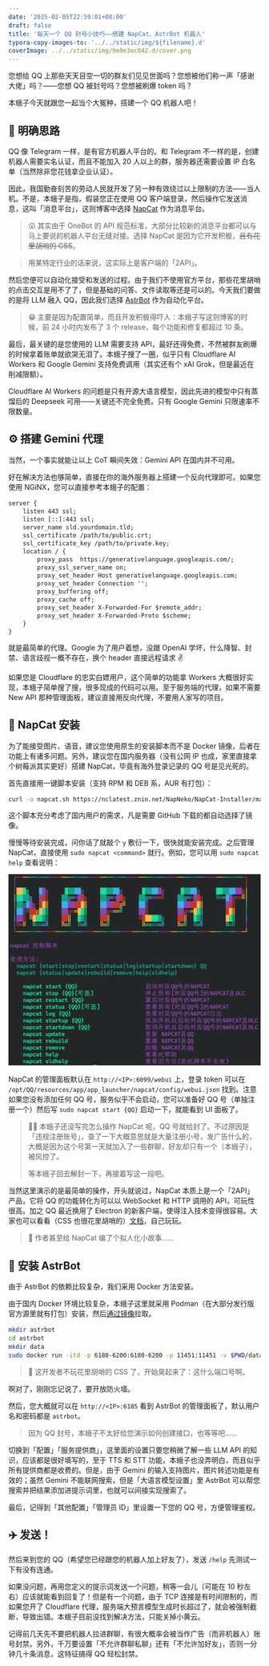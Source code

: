 ```yaml
---
date: '2025-02-05T22:59:01+08:00'
draft: false
title: '每天一个 QQ 封号小技巧——搭建 NapCat、AstrBot 机器人'
typora-copy-images-to: '../../static/img/${filename}.d'
coverImage: ../../static/img/9e0e3ec042.d/cover.png
---
```


您想给 QQ 上那些天天目空一切的群友们见见世面吗？您想被他们称一声「感谢大佬」吗？——您想 QQ 被封号吗？您想被刷爆 token 吗？

本蛾子今天就跟您一起当个大冤种，搭建一个 QQ 机器人吧！

## 🤔 明确思路

QQ 像 Telegram 一样，是有官方机器人平台的。和 Telegram 不一样的是，创建机器人需要实名认证，而且不能加入 20 人以上的群，服务器还需要设置 IP 白名单（当然除非您花钱拿企业认证）。

因此，我国勤奋刻苦的劳动人民就开发了另一种有效绕过以上限制的方法——当人机。不是，本蛾子是指，假装您正在使用 QQ 客户端登录，然后操作它发送消息，这叫「消息平台」，这则博客中选择 [NapCat](https://github.com/NapNeko/NapCatQQ) 作为消息平台。

> 😮 其实由于 OneBot 的 API 规范标准，大部分比较新的消息平台都可以与马上要说的机器人平台无缝对接。选择 NapCat 是因为它开发积极，~~且有花里胡哨的 CSS~~。

> 用某特定行业的话来说，这实际上是客户端的「2API」。

然后您便可以自动化接受和发送的过程。由于我们不使用官方平台，那些花里胡哨的点击交互是用不了了，但是基础的问答、文件读取等还是可以的。今天我们要做的是将 LLM 融入 QQ，因此我们选择 [AstrBot](https://github.com/Soulter/AstrBot) 作为自动化平台。

> 😁 主要是因为配置简单，而且开发积极得吓人：本蛾子写这则博客的时候，前 24 小时内发布了 3 个 release，每个功能和修复都超过 10 条。

最后，最关键的是您使用的 LLM 需要支持 API，最好还得免费，不然被群友刷爆的时候拿着账单就欲哭无泪了。本蛾子搜了一圈，似乎只有 Cloudflare AI Workers 和 Google Gemini 支持免费调用（其实还有个 xAI Grok，但是最近在削减限额）。

Cloudflare AI Workers 的问题是只有开源大语言模型，因此先进的模型中只有蒸馏后的 Deepseek 可用——关键还不完全免费。只有 Google Gemini 只限速率不限数量。

## ⚙️ 搭建 Gemini 代理

当然，一个事实就能让以上 CoT 瞬间失效：Gemini API 在国内并不可用。

好在解决方法也够简单，直接在你的海外服务器上搭建一个反向代理即可。如果您使用 NGiNX，您可以直接参考本蛾子的配置：

```nginx
server {
    listen 443 ssl;
    listen [::]:443 ssl;
    server_name sld.yourdomain.tld;
    ssl_certificate /path/to/public.crt;
    ssl_certificate_key /path/to/private.key;
    location / {
        proxy_pass  https://generativelanguage.googleapis.com/;
        proxy_ssl_server_name on;
        proxy_set_header Host generativelanguage.googleapis.com;
        proxy_set_header Connection '';
        proxy_buffering off;
        proxy_cache off;
        proxy_set_header X-Forwarded-For $remote_addr;
        proxy_set_header X-Forwarded-Proto $scheme;
    }
}
```

就是最简单的代理。Google 为了用户着想，没跟 OpenAI 学坏，什么降智、封禁、语言歧视一概不存在，换个 header 直接远程请求 ✌️

如果您是 Cloudflare 的忠实白嫖用户，这个简单的功能拿 Workers 大概很好实现，本蛾子简单搜了搜，很多现成的代码可以用。至于服务端的代理，如果不需要 New API 那种管理面板，建议直接用反向代理，不要用人家写的项目。

## 🐧 NapCat 安装

为了能接受图片、语音，建议您使用原生的安装脚本而不是 Docker 镜像，后者在功能上有诸多问题。另外，建议您在国内服务器（没有公网 IP 也成，家里直接拿个树莓派其实更好）搭建 NapCat，毕竟有海外登录记录的 QQ 号是见光死的。

首先直接用一键脚本安装（支持 RPM 和 DEB 系，AUR 有打包）：

```bash
curl -o napcat.sh https://nclatest.znin.net/NapNeko/NapCat-Installer/main/script/install.sh && sudo bash napcat.sh
```

这个脚本充分考虑了国内用户的需求，凡是需要 GitHub 下载的都自动选择了镜像。

慢慢等待安装完成，问你话了就敲个 `y` 敷衍一下，很快就能安装完成。之后管理 NapCat，直接使用 `sudo napcat <command>` 就行。例如，您可以用 `sudo napcat help` 查看说明：

![image-20250205233102805](../../static/img/9e0e3ec042.d/image-20250205233102805.png)

NapCat 的管理面板默认在 `http://<IP>:6099/webui` 上，登录 token 可以在 `/opt/QQ/resources/app/app_launcher/napcat/config/webui.json` 找到。注意如果您没有添加任何 QQ 号，服务似乎不会启动，您可以准备好 QQ 号（单独注册一个）然后写 `sudo napcat start {QQ}` 启动一下，就能看到 UI 面板了。

> 😮‍💨 本蛾子还没写完怎么操作 NapCat 呢，QQ 号就给封了。不过原因是「违规注册账号」，查了一下大概意思就是大量注册小号，发广告什么的，大概是因为这个号第一天就加入了一些群聊，好友却只有一个（本蛾子），被风控了。
>
> 等本蛾子回去解封一下，再接着写这一段吧。

当然这里演示的是最简单的操作，开头就说过，NapCat 本质上是一个「2API」产品，它将 QQ 的功能转化为可以以 WebSocket 和 HTTP 调用的 API，可玩性很高。加之 QQ 最近换用了 Electron 的新客户端，使得注入技术变得很容易。大家也可以看看（CSS 也很花里胡哨的）[文档](https://napneko.github.io/)，自己玩玩。

> 🤣 作者甚至给 NapCat 编了个拟人化小故事……

## 🤖 安装 AstrBot

由于 AstrBot 的依赖比较复杂，我们采用 Docker 方法安装。

由于国内 Docker 环境比较复杂，本蛾子这里就采用 Podman（在大部分发行版官方源里就有打包）安装，然后[通过镜像](https://wcbing.top/linux/containers/install/)拉取。

```bash
mkdir astrbot
cd astrbot
mkdir data
sudo docker run -itd -p 6180-6200:6180-6200 -p 11451:11451 -v $PWD/data:/AstrBot/data --name astrbot soulter/astrbot:latest
```

> 💩 这开发者不玩花里胡哨的 CSS 了，开始臭起来了：这什么端口号啊。

啊对了，刚刚忘记说了，要开放防火墙。

然后，您大概就可以在 `http://<IP>:6185` 看到 AstrBot 的管理面板了，默认用户名和密码都是 `astrbot`。

> 因为 QQ 封号，本蛾子不太好给您演示如何创建接口，也等等吧……

切换到「配置」「服务提供商」，这里面的设置只要您稍微了解一些 LLM API 的知识，应该都是很好填写的，至于 TTS 和 STT 功能，本蛾子也没弄明白，而且似乎所有提供商都是收费的。但是，由于 Gemini 的输入支持图片，图片转述功能是有效的；虽然 Gemini 不能联网搜索，但是「大语言模型设置」里 AstrBot 可以帮您搜索并把结果添加进提示词里，也就可以间接实现搜索了。

最后，记得到「其他配置」「管理员 ID」里设置一下您的 QQ 号，方便管理鉴权。

## ✈️ 发送！

然后来到您的 QQ（希望您已经跟您的机器人加上好友了），发送 `/help` 先测试一下有没有连通。

如果没问题，再用您定义的提示词发送一个问题，稍等一会儿（可能在 10 秒左右）应该就能看到回复了！但是有一个问题，由于 TCP 连接是有时间限制的，而如果您开了 Cloudflare 代理，服务端大预言模型生成时长超过了，就会被强制截断，导致出错。本蛾子目前没找到解决方法，只能关掉小黄云。

记得前几天先不要把机器人拉进群聊，有很大概率会被当作广告（而非机器人）账号封禁。另外，千万要设置「不允许群聊私聊」还有「不允许加好友」，否则一分钟几十条消息，这特征搞得 QQ 轻松封禁。
